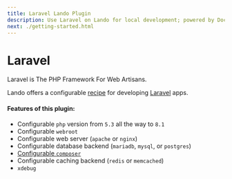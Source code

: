 ```yaml
---
title: Laravel Lando Plugin
description: Use Laravel on Lando for local development; powered by Docker and Docker Compose, config php version, swap db or caching backends or web server, use composer. laravel CLI and artisan, xdebug and custom config files, oh and also import and export databases.
next: ./getting-started.html
---
```


# Laravel

Laravel is The PHP Framework For Web Artisans.

Lando offers a configurable [recipe](https://docs.lando.dev/core/v3/recipes.html) for developing [Laravel](https://laravel.com) apps.

#### Features of this plugin:

* Configurable `php` version from `5.3` all the way to `8.1`
* Configurable `webroot`
* Configurable web server (`apache` or `nginx`)
* Configurable database backend (`mariadb`, `mysql`, or `postgres`)
* [Configurable `composer`](https://docs.lando.dev/php/config.html#installing-composer)
* Configurable caching backend (`redis` or `memcached`)
* `xdebug`
